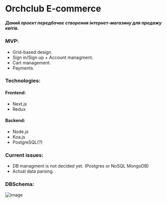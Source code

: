 # Orchclub E-commerce

##### Даний проект передбачає створення інтернет-магазину для продажу квітів. 

### MVP:
  - Grid-based design.
  - Sign in/Sign up + Account managment.
  - Cart management.
  - Payments.
  
### Technologies:

#### Frontend:
  - Next.js
  - Redux
  
#### Backend:
  - Node.js
  - Koa.js
  - PostgreSQL(?)
  
### Current issues:
  - DB managment is not decided yet. (Postgres or NoSQL MongoDB)
  - Actual data parsing.
  
### DBSchema:
<img src="https://i.ibb.co/gZQBR6Y/Orchclub-Ecom.png"  alt="image" border="0">

